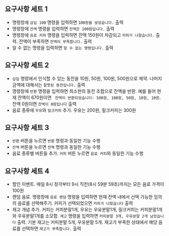 ## 요구사항 세트 1

- 명령창에 `삽입 100` 명령을 입력하면 `100원을 넣었습니다.` 출력
- 명령창에 `잔액` 명령을 입력하면 `잔액은 100원입니다.` 출력
- 명령창에 `음료 커피` 명령을 입력하면 잔액 150원이 차감되고 `커피가 나왔습니다.` 출력. 잔액이 부족하면 `잔액이 부족합니다.` 출력
- 알 수 없는 명령을 입력하면 `알 수 없는 명령입니다.` 출력

## 요구사항 세트 2

* `삽입` 명령에서 인식할 수 있는 동전을 10원, 50원, 100원, 500원으로 제약. 나머지 금액에 대해서는 `잘못된 동전입니다.` 출력
* 명령창에 `반환` 명령을 입력하면 최소한의 동전 조합으로 잔액을 반환. 예를 들어 현재 잔액이 670원이면 ` 잔액이 반환되었습니다: 500원, 100원, 50원, 10원, 10원`. 잔액 0원이면 `잔액이 0원입니다` 출력
* 음료 종류에 `우유`와 `밀크커피` 추가. 우유는 200원, 밀크커피는 300원

## 요구사항 세트 3

* `반환` 버튼을 누르면 `반환` 명령과 동일한 기능 수행
* `잔액` 버튼을 누르면 `잔액` 명령과 동일한 기능 수행
* 음료 종류별 버튼들 추가. `커피` 버튼 누르면 `음료 커피`와 동일한 기능 수행

## 요구사항 세트 4

* 할인 이벤트. 매일 8시 정각부터 9시 직전(8시 59분 59초)까지는 모든 음료 가격이 100원
* 랜덤 음료. 명령창에 `음료 랜덤` 명령을 입력하면 현재 잔액 내에서 선택 가능한 임의의 음료를 선택해주기. 커피가 선택되었으면 `커피가 나왔습니다` 출력
* 재고 개념 추가. 커피는 커피분말1개, 우유는 우유분말1개, 밀크커피는 커피분말1개와 우유분말1개를 소모함. `재고` 명령을 입력하면 `커피분말 3개, 우유분말 2개 남았습니다` 출력. 기본 재고는 커피분말 5개, 우유분말 5개. 재고가 부족한 상태에서 해당 음료를 선택하면 `재고가 부족합니다.` 출력
